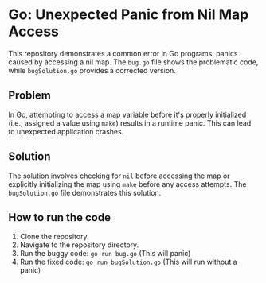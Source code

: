 # Go: Unexpected Panic from Nil Map Access

This repository demonstrates a common error in Go programs: panics caused by accessing a nil map.  The `bug.go` file shows the problematic code, while `bugSolution.go` provides a corrected version.

## Problem

In Go, attempting to access a map variable before it's properly initialized (i.e., assigned a value using `make`) results in a runtime panic.  This can lead to unexpected application crashes.

## Solution

The solution involves checking for `nil` before accessing the map or explicitly initializing the map using `make` before any access attempts.  The `bugSolution.go` file demonstrates this solution.

## How to run the code

1. Clone the repository.
2. Navigate to the repository directory.
3. Run the buggy code: `go run bug.go` (This will panic)
4. Run the fixed code: `go run bugSolution.go` (This will run without a panic)